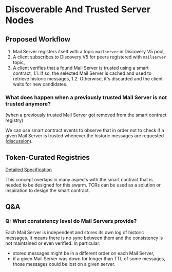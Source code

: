 Discoverable And Trusted Server Nodes
=====================================

## Proposed Workflow

1. Mail Server registers itself with a topic `mailserver` in Discovery V5 pool,
1. A client subscribes to Discovery V5 for peers registered with `mailserver` topic,
1. A client verifies that a found Mail Server is trusted using a smart contract,
1.1. If so, the selected Mail Server is cached and used to retrieve historic messages,
1.2. Otherwise, it's discarded and the client waits for new candidates.

### What does happen when a previously trusted Mail Server is not trusted anymore?

(when a previously trusted Mail Server got removed from the smart contract registry)

We can use smart contract events to observe that in order not to check if a given Mail Server is trusted whenever the historic messages are requested ([discussion](https://github.com/status-im/ideas/pull/280/files?utf8=%E2%9C%93&diff=unified#r194015066)).

## Token-Curated Registries

[Detailed Specification](https://docs.google.com/document/d/1BWWC__-Kmso9b7yCI_R7ysoGFIT9D_sfjH3axQsmB6E)

This concept overlaps in many aspects with the smart contract that is needed to be designed for this swarm. TCRs can be used as a solution or inspiration to design the smart contract.

## Q&A

### Q: What consistency level do Mail Servers provide?

Each Mail Server is independent and stores its own log of historic messages. It means there is no sync between them and the consistency is not maintained or even verified. In particular:
- stored messages might be in a different order on each Mail Server,
- if a given Mail Server was down for longer than TTL of some messages, those messages could be lost on a given server.
